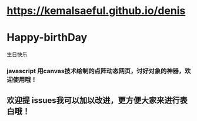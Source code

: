 # https://kemalsaeful.github.io/denis
# Happy-birthDay

生日快乐

### javascript 用canvas技术绘制的点阵动态网页，讨好对象的神器，欢迎使用哦！
## 欢迎提 issues我可以加以改进，更方便大家来进行表白哦！
